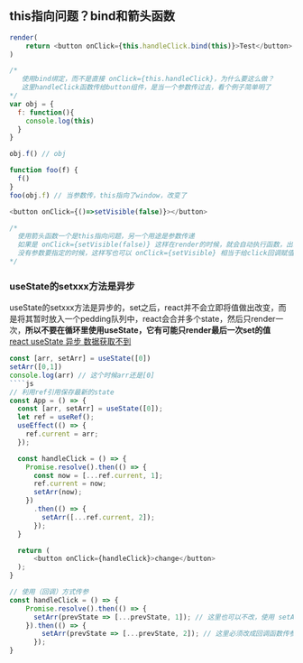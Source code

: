## this指向问题？bind和箭头函数
````js
render(
    return <button onClick={this.handleClick.bind(this)}>Test</button>
)

/*
   使用bind绑定，而不是直接 onClick={this.handleClick}，为什么要这么做？
   这里handleClick函数传给button组件，是当一个参数传过去，看个例子简单明了
*/
var obj = {
  f: function(){
    console.log(this)
  }
}

obj.f() // obj

function foo(f) {
  f()
}
foo(obj.f) // 当参数传，this指向了window，改变了
````
````js
<button onClick={()=>setVisible(false)}></button>

/*
  使用箭头函数一个是this指向问题，另一个用途是参数传递
  如果是 onClick={setVisible(false)} 这样在render的时候，就会自动执行函数，出现Bug
  没有参数要指定的时候，这样写也可以 onClick={setVisible} 相当于给click回调赋值了个函数引用
*/
````
### useState的setxxx方法是异步
useState的setxxx方法是异步的，set之后，react并不会立即将值做出改变，而是将其暂时放入一个pedding队列中，react会合并多个state，然后只render一次，**所以不要在循环里使用useState，它有可能只render最后一次set的值**  
[react useState 异步 数据获取不到](https://juejin.cn/post/7019482437373657101)
````js
const [arr, setArr] = useState([0])
setArr([0,1])
console.log(arr) // 这个时候arr还是[0]
````js
// 利用ref引用保存最新的state
const App = () => {
  const [arr, setArr] = useState([0]);
  let ref = useRef();
  useEffect(() => {
    ref.current = arr;
  });

  const handleClick = () => {
    Promise.resolve().then(() => {
      const now = [...ref.current, 1];
      ref.current = now;
      setArr(now);
    })
      .then(() => {
        setArr([...ref.current, 2]);
      });
  }

  return (
      <button onClick={handleClick}>change</button>
  );
}
````
````js
// 使用（回调）方式传参
const handleClick = () => {
    Promise.resolve().then(() => {
      setArr(prevState => [...prevState, 1]); // 这里也可以不改，使用 setArr([...arr, 1])
    }).then(() => {
        setArr(prevState => [...prevState, 2]); // 这里必须改成回调函数传参方式，否则会读取旧状态，导致异常
      });
}
````